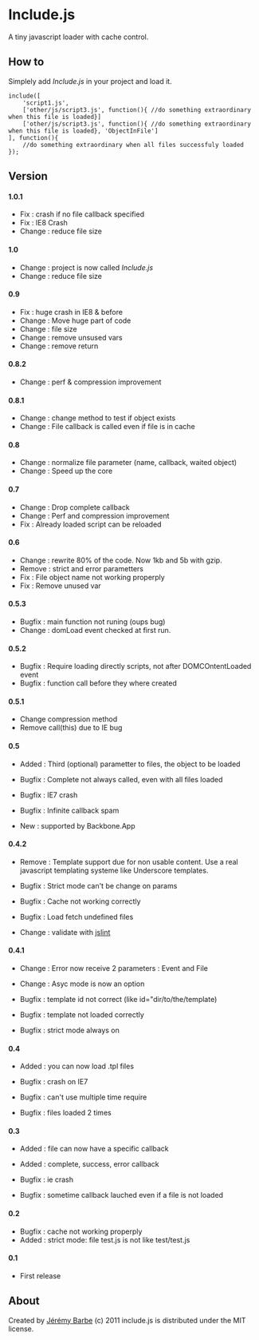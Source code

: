Include.js
==========
A tiny javascript loader with cache control.

How to
------
Simplely add *Include.js* in your project and load it.

    include([
        'script1.js',
        ['other/js/script3.js', function(){ //do something extraordinary when this file is loaded}]
        ['other/js/script3.js', function(){ //do something extraordinary when this file is loaded}, 'ObjectInFile']
    ], function(){
        //do something extraordinary when all files successfuly loaded
    });

Version
-------
#### 1.0.1
* Fix : crash if no file callback specified
* Fix : IE8 Crash 
* Change : reduce file size

#### 1.0
* Change : project is now called *Include.js*
* Change : reduce file size

#### 0.9
* Fix : huge crash in IE8 & before
* Change : Move huge part of code
* Change : file size
* Change : remove unsused vars
* Change : remove return

#### 0.8.2
* Change : perf & compression improvement

#### 0.8.1
* Change : change method to test if object exists
* Change : File callback is called even if file is in cache

#### 0.8
* Change : normalize file parameter (name, callback, waited object)
* Change : Speed up the core

#### 0.7
* Change : Drop complete callback
* Change : Perf and compression improvement
* Fix : Already loaded script can be reloaded

#### 0.6
* Change : rewrite 80% of the code. Now 1kb and 5b with gzip.
* Remove : strict and error parametters
* Fix : File object name not working properply
* Fix : Remove unused var

#### 0.5.3
* Bugfix : main function not runing (oups bug)
* Change : domLoad event checked at first run.

#### 0.5.2
* Bugfix : Require loading directly scripts, not after DOMCOntentLoaded event
* Bugfix : function call before they where created

#### 0.5.1
* Change compression method
* Remove call(this) due to IE bug

#### 0.5
* Added : Third (optional) parametter to files, the object to be loaded

* Bugfix : Complete not always called, even with all files loaded
* Bugfix : IE7 crash
* Bugfix : Infinite callback spam

* New : supported by Backbone.App

#### 0.4.2
* Remove : Template support due for non usable content. Use a real javascript templating systeme like Underscore templates.

* Bugfix : Strict mode can't be change on params
* Bugfix : Cache not working correctly
* Bugfix : Load fetch undefined files

* Change : validate with [jslint](http://www.jslint.com/)


#### 0.4.1
* Change : Error now receive 2 parameters : Event and File
* Change : Asyc mode is now an option

* Bugfix : template id not correct (like id="dir/to/the/template)
* Bugfix : template not loaded correctly
* Bugfix : strict mode always on

#### 0.4
* Added : you can now load .tpl files

* Bugfix : crash on IE7
* Bugfix : can't use multiple time require
* Bugfix : files loaded 2 times

#### 0.3
* Added : file can now have a specific callback
* Added : complete, success, error callback

* Bugfix : ie crash
* Bugfix : sometime callback lauched even if a file is not loaded

#### 0.2
* Bugfix : cache not working properply
* Added : strict mode: file test.js is not like test/test.js

#### 0.1
* First release

About
-----
Created by [Jérémy Barbe](htt://www.shwaark.com) (c) 2011
include.js is distributed under the MIT license.